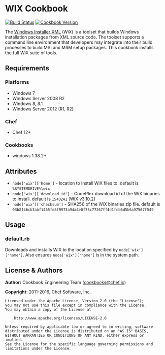 # WIX Cookbook

[![Build Status](https://travis-ci.org/chef-cookbooks/wix.svg?branch=master)](http://travis-ci.org/chef-cookbooks/wix) [![Cookbook Version](https://img.shields.io/cookbook/v/wix.svg)](https://supermarket.chef.io/cookbooks/wix)

The [Windows Installer XML](http://wixtoolset.org/) (WiX) is a toolset that builds Windows installation packages from XML source code. The toolset supports a command line environment that developers may integrate into their build processes to build MSI and MSM setup packages. This cookbook installs the full WiX suite of tools.

## Requirements

### Platforms

- Windows 7
- Windows Server 2008 R2
- Windows 8, 8.1
- Windows Server 2012 (R1, R2)

### Chef

- Chef 12+

### Cookbooks

- windows 1.38.2+

## Attributes

- `node['wix']['home']` - location to install WiX files to. default is `%SYSTEMDRIVE%\wix`
- `node['wix']['download_id']` - CodePlex download id of the WiX binaries to install. default is `1540241` (WiX v3.10.2)
- `node['wix']['checksum']` - SHA256 of the WiX binaries zip file. default is `03b8f46cb3abf1465fe8f9975a94a4e0f75c77267ff4d1fcb6d5b6a97567f549`

## Usage

### default.rb

Downloads and installs WiX to the location specified by `node['wix']['home']`. Also ensures `node['wix']['home']` is in the system path.

## License & Authors

**Author:** Cookbook Engineering Team ([cookbooks@chef.io](mailto:cookbooks@chef.io))

**Copyright:** 2011-2016, Chef Software, Inc.

```text
Licensed under the Apache License, Version 2.0 (the "License");
you may not use this file except in compliance with the License.
You may obtain a copy of the License at

    http://www.apache.org/licenses/LICENSE-2.0

Unless required by applicable law or agreed to in writing, software
distributed under the License is distributed on an "AS IS" BASIS,
WITHOUT WARRANTIES OR CONDITIONS OF ANY KIND, either express or implied.
See the License for the specific language governing permissions and
limitations under the License.
```
